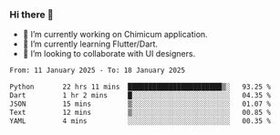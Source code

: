 ### Hi there 👋

<!--
**devcat37/devcat37** is a ✨ _special_ ✨ repository because its `README.md` (this file) appears on your GitHub profile.-->


- 🔭 I’m currently working on Chimicum application.
- 🌱 I’m currently learning Flutter/Dart.
- 👯 I’m looking to collaborate with UI designers.
<!-- - 🤔 I’m looking for help with ... -->

<!--START_SECTION:waka-->

```txt
From: 11 January 2025 - To: 18 January 2025

Python       22 hrs 11 mins  ███████████████████████▒░   93.25 %
Dart         1 hr 2 mins     █░░░░░░░░░░░░░░░░░░░░░░░░   04.35 %
JSON         15 mins         ▒░░░░░░░░░░░░░░░░░░░░░░░░   01.07 %
Text         12 mins         ▒░░░░░░░░░░░░░░░░░░░░░░░░   00.85 %
YAML         4 mins          ░░░░░░░░░░░░░░░░░░░░░░░░░   00.35 %
```

<!--END_SECTION:waka-->
